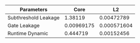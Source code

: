 | Parameters | Core | L2 |
| --- | --- | --- |
| Subthreshold Leakage | 1.38119 | 0.00472789 |
| Gate Leakage | 0.00969175 | 0.000571604 |
| Runtime Dynamic | 0.444719 | 0.00152456 |
